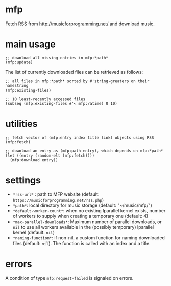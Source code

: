 # mfp

Fetch RSS from http://musicforprogramming.net/ and download music.

# main usage

    ;; download all missing entries in mfp:*path*
    (mfp:update)

The list of currently downloaded files can be retrieved as follows:

    ;; all files in mfp:*path* sorted by #'string-greaterp on their namestring
    (mfp:existing-files)

    ;; 10 least-recently accessed files
    (subseq (mfp:existing-files #'< mfp:/atime) 0 10)

# utilities

    ;; fetch vector of (mfp:entry index title link) objects using RSS
    (mfp:fetch)

    ;; download an entry as (mfp:path entry), which depends on mfp:*path*
    (let ((entry (random-elt (mfp:fetch))))
      (mfp:download entry))

# settings

- `*rss-url*` : path to MFP website (default: `https://musicforprogramming.net/rss.php`)
- `*path*`: local directory for music storage (default: "~/music/mfp/")
- `*default-worker-count*`: when no existing lparallel kernel exists, number of workers to supply when creating a temporary one (default: 4)
- `*max-parallel-downloads*`: Maximum number of parallel downloads, or `nil` to use all workers available in the (possibly temporary) lparallel kernel (default: `nil`)
- `*naming-function*`: if non-nil, a custom function for naming downloaded files (default: `nil`). The function is called with an index and a title.

# errors

A condition of type `mfp:request-failed` is signaled on errors.
